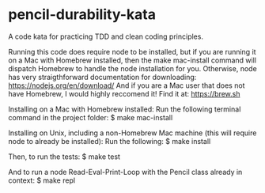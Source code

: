 # pencil-durability-kata
A code kata for practicing TDD and clean coding principles.

Running this code does require node to be installed, but if you are running it on a Mac with Homebrew installed, then the make mac-install command will dispatch Homebrew to handle the node installation for you. Otherwise, node has very straigthforward documentation for downloading:
    https://nodejs.org/en/download/
And if you are a Mac user that does not have Homebrew, I would highly reccomend it! Find it at:
    https://brew.sh

Installing on a Mac with Homebrew installed:
Run the following terminal command in the project folder:
    $ make mac-install

Installing on Unix, including a non-Homebrew Mac machine (this will require node to already be installed):
Run the following:
    $ make install

Then, to run the tests:
    $ make test

And to run a node Read-Eval-Print-Loop with the Pencil class already in context:
    $ make repl
